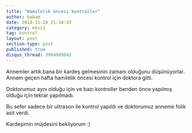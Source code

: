 ```yaml
---
title: "Hamilelik öncesi kontroller"
author: babam
date: 2014-11-28 21:34:43
category: eksi1
tag: kontrol
layout: post
section-type: post
published: true
disqus_thread: 3984989942
---
```


Annemler artık bana bir kardeş gelmesinin zamanı olduğunu düşünüyorlar. Annem geçen hafta hamilelik öncesi kontrol için doktora gitti.

Doktorumuz aynı olduğu için ve bazı kontroller benden önce yapılmış olduğu için tekrar yapılmadı.

Bu sefer sadece bir ultrason ile kontrol yapıldı ve doktorumuz anneme folik asit verdi.

Kardeşimin müjdesini bekliyorum :)

